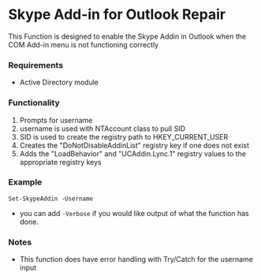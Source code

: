 # Skype Add-in for Outlook Repair
This Function is designed to enable the Skype Addin in Outlook when the COM Add-in menu is not functioning correctly

### Requirements
- Active Directory module

### Functionality
1. Prompts for username
2. username is used with  NTAccount class to pull SID
3. SID is used to create the registry path to HKEY_CURRENT_USER
4. Creates the "DoNotDisableAddinList" registry key if one does not exist
5. Adds the "LoadBehavior" and "UCAddin.Lync.1" registry values to the appropriate registry keys


### Example
``` Set-SkypeAddin -Username ``` 
- you can add ``` -Verbose ``` if you would like output of what the function has done.


### Notes
- This function does have error handling with Try/Catch for the username input
